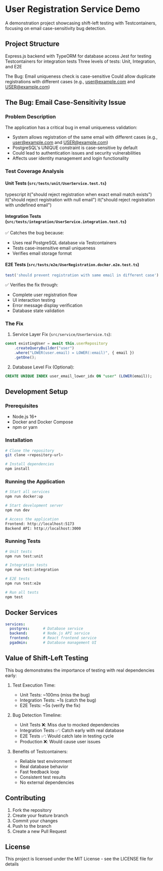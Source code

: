 # User Registration Service Demo

A demonstration project showcasing shift-left testing with Testcontainers, focusing on email case-sensitivity bug detection.

## Project Structure

Express.js backend with TypeORM for database access
Jest for testing
Testcontainers for integration tests
Three levels of tests: Unit, Integration, and E2E


The Bug:
Email uniqueness check is case-sensitive
Could allow duplicate registrations with different cases (e.g., user@example.com and USER@example.com)

## The Bug: Email Case-Sensitivity Issue

### Problem Description
The application has a critical bug in email uniqueness validation:
- System allows registration of the same email with different cases (e.g., user@example.com and USER@example.com)
- PostgreSQL's UNIQUE constraint is case-sensitive by default
- Could lead to authentication issues and security vulnerabilities
- Affects user identity management and login functionality

### Test Coverage Analysis

#### Unit Tests (`src/tests/unit/UserService.test.ts`)
typescript
it("should reject registration when exact email match exists")
it("should reject registration with null email")
it("should reject registration with undefined email")

#### Integration Tests (`src/tests/integration/UserService.integration.test.ts`)
✅ Catches the bug because:
- Uses real PostgreSQL database via Testcontainers
- Tests case-insensitive email uniqueness
- Verifies email storage format

#### E2E Tests (`src/tests/e2e/UserRegistration.docker.e2e.test.ts`)
```typescript
test('should prevent registration with same email in different case')
```
✅ Verifies the fix through:
- Complete user registration flow
- UI interaction testing
- Error message display verification
- Database state validation

### The Fix

1. Service Layer Fix (`src/service/UserService.ts`):
```typescript
const existingUser = await this.userRepository
    .createQueryBuilder("user")
    .where("LOWER(user.email) = LOWER(:email)", { email })
    .getOne();
```

2. Database Level Fix (Optional):
```sql
CREATE UNIQUE INDEX user_email_lower_idx ON "user" (LOWER(email));
```

## Development Setup

### Prerequisites
- Node.js 16+
- Docker and Docker Compose
- npm or yarn

### Installation
```bash
# Clone the repository
git clone <repository-url>

# Install dependencies
npm install
```

### Running the Application
```bash
# Start all services
npm run docker:up

# Start development server
npm run dev

# Access the application
Frontend: http://localhost:5173
Backend API: http://localhost:3000
```

### Running Tests
```bash
# Unit tests
npm run test:unit

# Integration tests
npm run test:integration

# E2E tests
npm run test:e2e

# Run all tests
npm test
```

## Docker Services
```yaml
services:
  postgres:      # Database service
  backend:       # Node.js API service
  frontend:      # React frontend service
  pgadmin:       # Database management UI
```

## Value of Shift-Left Testing

This bug demonstrates the importance of testing with real dependencies early:

1. Test Execution Time:
   - Unit Tests: ~100ms (miss the bug)
   - Integration Tests: ~1s (catch the bug)
   - E2E Tests: ~5s (verify the fix)

2. Bug Detection Timeline:
   - Unit Tests ❌: Miss due to mocked dependencies
   - Integration Tests ✅: Catch early with real database
   - E2E Tests ✅: Would catch late in testing cycle
   - Production ❌: Would cause user issues

3. Benefits of Testcontainers:
   - Reliable test environment
   - Real database behavior
   - Fast feedback loop
   - Consistent test results
   - No external dependencies

## Contributing

1. Fork the repository
2. Create your feature branch
3. Commit your changes
4. Push to the branch
5. Create a new Pull Request

## License

This project is licensed under the MIT License - see the LICENSE file for details
